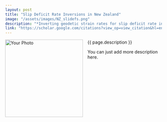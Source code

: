 ```yaml
---
layout: post
title: "Slip Deficit Rate Inversions in New Zealand" 
image: "/assets/images/NZ_slidefs.png" 
description: "*Inverting geodetic strain rates for slip deficit rate in complex deforming zones: An application to the New Zealand plate boundary.* Kaj M Johnson, Laura M Wallace, Jeremy Maurer, Ian Hamling, Charles Williams, Chris Rollins, Matt Gerstenberger, Russ Van Dissen (2024)."
link: "https://scholar.google.com/citations?view_op=view_citation&hl=en&user=564iLhYAAAAJ&sortby=pubdate&citation_for_view=564iLhYAAAAJ:mB3voiENLuc"
---
```



<img src="{{ page.image }}" alt="Your Photo" width="250" style="float:left; margin-right:15px;">

{{ page.description }}

You can just add more description here.
